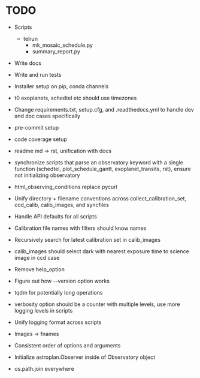 # TODO
- Scripts
    - telrun
        - mk_mosaic_schedule.py
        - summary_report.py
- Write docs
- Write and run tests
- Installer setup on pip, conda channels

- t0 exoplanets, schedtel etc should use timezones
- Change requirements.txt, setup.cfg, and .readthedocs.yml to handle dev and doc cases specifically
- pre-commit setup
- code coverage setup
- readme md -> rst, unification with docs
- synchronize scripts that parse an observatory keyword with a single function (schedtel, plot_schedule_gantt, exoplanet_transits, rst), ensure not initializing observatory
- html_observing_conditions replace pycurl
- Unify directory + filename conventions across collect_calibration_set, ccd_calib, calib_images, and syncfiles
- Handle API defaults for all scripts
- Calibration file names with filters should know names
- Recursively search for latest calibration set in calib_images
- calib_images should select dark with nearest exposure time to science image in ccd case
- Remove help_option
- Figure out how --version option works
- tqdm for potentially long operations
- verbosity option should be a counter with multiple levels, use more logging levels in scripts
- Unify logging format across scripts
- Images -> fnames
- Consistent order of options and arguments
- Initialize astroplan.Observer inside of Observatory object
- os.path.join everywhere